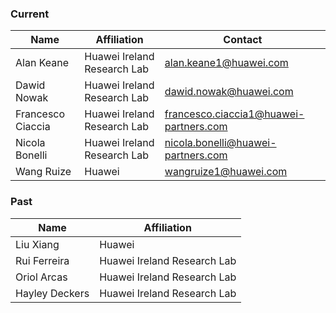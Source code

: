 ### Current 
|Name| Affiliation|  Contact |
|--------|------|---|
|Alan Keane| Huawei Ireland Research Lab|alan.keane1@huawei.com|
|Dawid Nowak| Huawei Ireland Research Lab|dawid.nowak@huawei.com|
|Francesco Ciaccia|  Huawei Ireland Research Lab|francesco.ciaccia1@huawei-partners.com|
|Nicola Bonelli |  Huawei Ireland Research Lab|nicola.bonelli@huawei-partners.com|
|Wang Ruize | Huawei| wangruize1@huawei.com|


### Past
|Name| Affiliation|
|--------|------|
|Liu Xiang | Huawei| 
|Rui Ferreira |  Huawei Ireland Research Lab|
|Oriol Arcas | Huawei Ireland Research Lab| 
|Hayley Deckers | Huawei Ireland Research Lab| 
